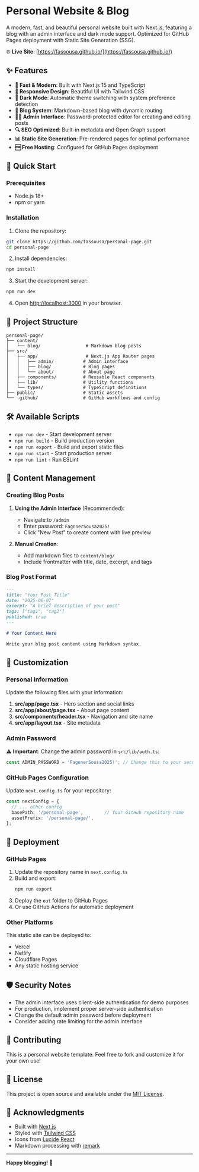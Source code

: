 # Personal Website & Blog

A modern, fast, and beautiful personal website built with Next.js, featuring a blog with an admin interface and dark mode support. Optimized for GitHub Pages deployment with Static Site Generation (SSG).

🌐 **Live Site**: [https://fassousa.github.io/](https://fassousa.github.io/)

## ✨ Features

- **🚀 Fast & Modern**: Built with Next.js 15 and TypeScript
- **📱 Responsive Design**: Beautiful UI with Tailwind CSS
- **🌙 Dark Mode**: Automatic theme switching with system preference detection
- **📝 Blog System**: Markdown-based blog with dynamic routing
- **👨‍💻 Admin Interface**: Password-protected editor for creating and editing posts
- **🔍 SEO Optimized**: Built-in metadata and Open Graph support
- **📊 Static Site Generation**: Pre-rendered pages for optimal performance
- **🆓 Free Hosting**: Configured for GitHub Pages deployment

## 🚀 Quick Start

### Prerequisites

- Node.js 18+ 
- npm or yarn

### Installation

1. Clone the repository:
```bash
git clone https://github.com/fassousa/personal-page.git
cd personal-page
```

2. Install dependencies:
```bash
npm install
```

3. Start the development server:
```bash
npm run dev
```

4. Open [http://localhost:3000](http://localhost:3000) in your browser.

## 📁 Project Structure

```
personal-page/
├── content/
│   └── blog/                 # Markdown blog posts
├── src/
│   ├── app/                  # Next.js App Router pages
│   │   ├── admin/           # Admin interface
│   │   ├── blog/            # Blog pages
│   │   └── about/           # About page
│   ├── components/          # Reusable React components
│   ├── lib/                 # Utility functions
│   └── types/               # TypeScript definitions
├── public/                  # Static assets
└── .github/                 # GitHub workflows and config
```

## 🛠️ Available Scripts

- `npm run dev` - Start development server
- `npm run build` - Build production version
- `npm run export` - Build and export static files
- `npm run start` - Start production server
- `npm run lint` - Run ESLint

## 📝 Content Management

### Creating Blog Posts

1. **Using the Admin Interface** (Recommended):
   - Navigate to `/admin`
   - Enter password: `FagnnerSousa2025!`
   - Click "New Post" to create content with live preview

2. **Manual Creation**:
   - Add markdown files to `content/blog/`
   - Include frontmatter with title, date, excerpt, and tags

### Blog Post Format

```markdown
---
title: "Your Post Title"
date: "2025-06-07"
excerpt: "A brief description of your post"
tags: ["tag1", "tag2"]
published: true
---

# Your Content Here

Write your blog post content using Markdown syntax.
```

## 🎨 Customization

### Personal Information

Update the following files with your information:

1. **src/app/page.tsx** - Hero section and social links
2. **src/app/about/page.tsx** - About page content
3. **src/components/header.tsx** - Navigation and site name
4. **src/app/layout.tsx** - Site metadata

### Admin Password

⚠️ **Important**: Change the admin password in `src/lib/auth.ts`:

```typescript
const ADMIN_PASSWORD = 'FagnnerSousa2025!'; // Change this to your secure password!
```

### GitHub Pages Configuration

Update `next.config.ts` for your repository:

```typescript
const nextConfig = {
  // ... other config
  basePath: '/personal-page',        // Your GitHub repository name
  assetPrefix: '/personal-page/',
};
```

## 🚀 Deployment

### GitHub Pages

1. Update the repository name in `next.config.ts`
2. Build and export:
   ```bash
   npm run export
   ```
3. Deploy the `out` folder to GitHub Pages
4. Or use GitHub Actions for automatic deployment

### Other Platforms

This static site can be deployed to:
- Vercel
- Netlify  
- Cloudflare Pages
- Any static hosting service

## 🛡️ Security Notes

- The admin interface uses client-side authentication for demo purposes
- For production, implement proper server-side authentication
- Change the default admin password before deployment
- Consider adding rate limiting for the admin interface

## 🤝 Contributing

This is a personal website template. Feel free to fork and customize it for your own use!

## 📄 License

This project is open source and available under the [MIT License](LICENSE).

## 🙏 Acknowledgments

- Built with [Next.js](https://nextjs.org/)
- Styled with [Tailwind CSS](https://tailwindcss.com/)
- Icons from [Lucide React](https://lucide.dev/)
- Markdown processing with [remark](https://remark.js.org/)

---

**Happy blogging!** 🎉
